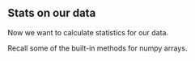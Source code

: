 ## Stats on our data

Now we want to calculate statistics for our data.

Recall some of the built-in methods for numpy arrays.